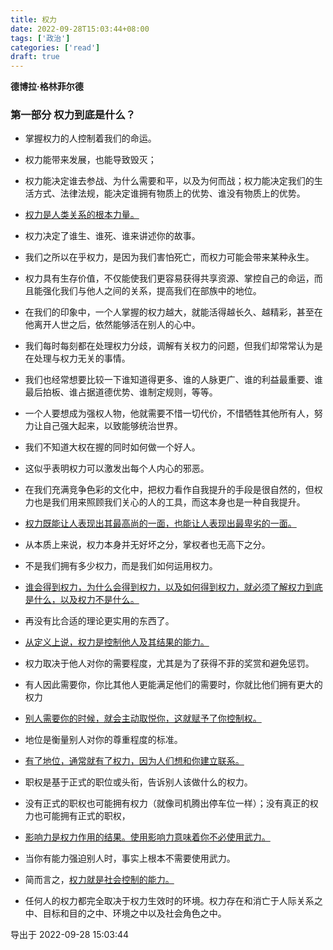 ```yaml
---
title: 权力
date: 2022-09-28T15:03:44+08:00
tags: ['政治']
categories: ['read']
draft: true
---
```


**德博拉·格林菲尔德**


### 第一部分 权力到底是什么？

* 掌握权力的人控制着我们的命运。

* 权力能带来发展，也能导致毁灭；

* 权力能决定谁去参战、为什么需要和平，以及为何而战；权力能决定我们的生活方式、法律法规，能决定谁拥有物质上的优势、谁没有物质上的优势。

* [权力是人类关系的根本力量。]()

* 权力决定了谁生、谁死、谁来讲述你的故事。

* 我们之所以在乎权力，是因为我们害怕死亡，而权力可能会带来某种永生。

* 权力具有生存价值，不仅能使我们更容易获得共享资源、掌控自己的命运，而且能强化我们与他人之间的关系，提高我们在部族中的地位。

* 在我们的印象中，一个人掌握的权力越大，就能活得越长久、越精彩，甚至在他离开人世之后，依然能够活在别人的心中。

* 我们每时每刻都在处理权力分歧，调解有关权力的问题，但我们却常常认为是在处理与权力无关的事情。

* 我们也经常想要比较一下谁知道得更多、谁的人脉更广、谁的利益最重要、谁最后拍板、谁占据道德优势、谁制定规则，等等。

* 一个人要想成为强权人物，他就需要不惜一切代价，不惜牺牲其他所有人，努力让自己强大起来，以致能够统治世界。

* 我们不知道大权在握的同时如何做一个好人。

* 这似乎表明权力可以激发出每个人内心的邪恶。

* 在我们充满竞争色彩的文化中，把权力看作自我提升的手段是很自然的，但权力也是我们用来照顾我们关心的人的工具，而这本身也是一种自我提升。

* [权力既能让人表现出其最高尚的一面，也能让人表现出最卑劣的一面。]()

* 从本质上来说，权力本身并无好坏之分，掌权者也无高下之分。

* 不是我们拥有多少权力，而是我们如何运用权力。

* [谁会得到权力，为什么会得到权力，以及如何得到权力，就必须了解权力到底是什么，以及权力不是什么。]()

* 再没有比合适的理论更实用的东西了。

* [从定义上说，权力是控制他人及其结果的能力。]()

* 权力取决于他人对你的需要程度，尤其是为了获得不菲的奖赏和避免惩罚。

* 有人因此需要你，你比其他人更能满足他们的需要时，你就比他们拥有更大的权力

* [别人需要你的时候，就会主动取悦你，这就赋予了你控制权。]()

* 地位是衡量别人对你的尊重程度的标准。

* [有了地位，通常就有了权力，因为人们想和你建立联系。]()

* 职权是基于正式的职位或头衔，告诉别人该做什么的权力。

* 没有正式的职权也可能拥有权力（就像司机腾出停车位一样）；没有真正的权力也可能拥有正式的职权，

* [影响力是权力作用的结果。使用影响力意味着你不必使用武力。]()

* 当你有能力强迫别人时，事实上根本不需要使用武力。

* 简而言之，[权力就是社会控制的能力。]()

* 任何人的权力都完全取决于权力生效时的环境。权力存在和消亡于人际关系之中、目标和目的之中、环境之中以及社会角色之中。

导出于 2022-09-28 15:03:44


